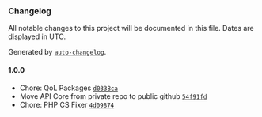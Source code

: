 ### Changelog

All notable changes to this project will be documented in this file. Dates are displayed in UTC.

Generated by [`auto-changelog`](https://github.com/CookPete/auto-changelog).

#### 1.0.0

- Chore: QoL Packages [`d0338ca`](https://github.com/N1ghteyes/apicore/commit/d0338ca43c7fbe7a8a333f2a11824e9c4447da8b)
- Move API Core from private repo to public github [`54f91fd`](https://github.com/N1ghteyes/apicore/commit/54f91fdc29c0ac603db4d9bd83f8b3b23ab977d2)
- Chore: PHP CS Fixer [`4d09874`](https://github.com/N1ghteyes/apicore/commit/4d0987468757bb678eb4a5dc17141fc69178eb0a)
